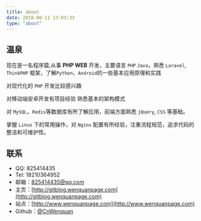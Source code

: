 ```yaml
---
title: about
date: 2018-06-11 13:03:33
type: "about" 
---
```


## 温泉

现在是一名程序猿,从事 **PHP WEB** 开发，主要语言 `PHP` `Java`，熟悉 `Laravel`, `ThinkPHP` 框架，了解`Python`、`Android`的一些基本应用原理和实践

对现代化的 `PHP` 开发比较感兴趣 

对移动端安卓开发有项目经验 熟悉基本的架构模式

对 `MySQL`，`Redis`等数据库有所了解应用，前端方面熟悉 `jQuery`, `CSS` 等基础。

掌握 `Linux` 下的常用操作，对 `Nginx` 配置有所经验，注重流程规范，追求代码的整洁和可维护性。

## 联系

- QQ: 825414435
- Tel: 18210364952
- 邮箱：825414435@qq.com
- 主页：[http://gitblog.wenquanpage.com](http://gitblog.wenquanpage.com)
- 站点：[http://www.wenquanpage.com](http://www.wenquanpage.com)
- Github：[@CnWenquan](https://github.com/CnWenquan)

